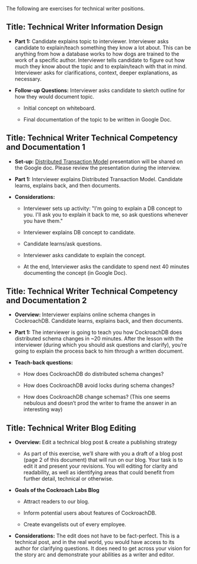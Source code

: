 The following are exercises for technical writer positions.

## **Title:** **Technical Writer Information Design**

- **Part 1:** Candidate explains topic to interviewer. Interviewer asks candidate to explain/teach something they know a lot about. This can be anything from how a database works to how dogs are trained to the work of a specific author. Interviewer tells candidate to figure out how much they know about the topic and to explain/teach with that in mind. Interviewer asks for clarifications, context, deeper explanations, as necessary.

- **Follow-up Questions:** Interviewer asks candidate to sketch outline for how they would document topic.

    - Initial concept on whiteboard.

    - Final documentation of the topic to be written in Google Doc.


## **Title:** **Technical Writer Technical Competency and Documentation 1**

- **Set-up:** [Distributed Transaction Model](https://docs.google.com/a/cockroachlabs.com/presentation/d/1oTRuDl5VoeZBdAeHGf-gAovrMuG49VfRGmqaLbz_V6Q/edit?usp=sharing) presentation will be shared on the Google doc. Please review the presentation during the interview. 

- **Part 1:** Interviewer explains Distributed Transaction Model. Candidate learns, explains back, and then documents.

- **Considerations:**
    - Interviewer sets up activity: "I'm going to explain a DB concept to you. I'll ask you to explain it back to me, so ask questions whenever you have them."

    - Interviewer explains DB concept to candidate.

    - Candidate learns/ask questions.

    - Interviewer asks candidate to explain the concept.

    - At the end, Interviewer asks the candidate to spend next 40 minutes documenting the concept (in Google Doc).


## **Title: Technical Writer Technical Competency and Documentation 2**

- **Overview:** Interviewer explains online schema changes in CockroachDB. Candidate learns, explains back, and then documents.

- **Part 1:** The interviewer is going to teach you how CockroachDB does distributed schema changes in ~20 minutes. After the lesson with the interviewer (during which you should ask questions and clarify), you’re going to explain the process back to him through  a written document.

- **Teach-back questions:**

    - How does CockroachDB do distributed schema changes?

    - How does CockroachDB avoid locks during schema changes?

    - How does CockroachDB change schemas? (This one seems nebulous and doesn’t prod the writer to frame the answer in an interesting way)


## **Title:** **Technical Writer Blog Editing**

- **Overview:** Edit a technical blog post & create a publishing strategy

    - As part of this exercise, we’ll share with you a draft of a blog post (page 2 of this document) that will run on our blog. Your task is to edit it and present your revisions. You will editing for clarity and readability, as well as identifying areas that could benefit from further detail, technical or otherwise.  

- **Goals of the Cockroach Labs Blog**

    - Attract readers to our blog.

    - Inform potential users about features of CockroachDB.

    - Create evangelists out of every employee.

- **Considerations:** The edit does not have to be fact-perfect. This is a technical post, and in the real world, you would have access to its author for clarifying questions. It does need to get across your vision for the story arc and demonstrate your abilities as a writer and editor.

